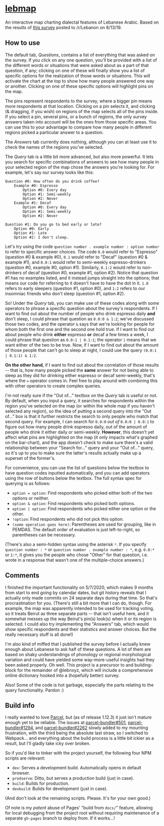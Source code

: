 # [lebmap](https://lebnxyz.github.io/lebmap)
An interactive map charting dialectal features of Lebanese Arabic. Based on the results of
[this survey](https://forms.gle/U4h1xtSJZ5nnv5Ku7) posted to /r/Lebanon on 8/13/19.

## How to use
The default tab, *Questions*, contains a list of everything that was asked on the survey. If you click on any one question,
you'll be provided with a list of the different words or situations that were asked about as a part of that
question, if any; clicking on one of these will finally show you a list of specific options for the realization of those
words or situations. This will activate the chart at the top to show how many people answered one way or another. Clicking
on one of these specific options will highlight pins on the map.

The pins represent respondents to the survey, where a bigger pin means more respondents at that location.
Clicking on a pin selects it, and clicking (& dragging, if you wish) on regions of the map selects all of the pins inside.
If you select a pin, several pins, or a bunch of regions, the only survey answers taken into account will be the ones from
those specific areas. You can use this to your advantage to compare how many people in different regions picked a particular
answer to a question.

The *Answers* tab currently does nothing, although you can at least use it to check the names of the regions you've selected.

The *Query* tab is a little bit more advanced, but also more powerful. It lets you search for specific combinations of answers
to see how many people in your selected region of the map chose the answers you're looking for. For example, let's say our survey
looks like this:

```
Question #0: How often do you drink coffee?
    Example #0: Espresso
        Option #0: Every day
        Option #1: Semi-weekly
        Option #2: Never
    Example #1: Decaf
        Option #0: Every day
        Option #1: Semi-weekly
        Option #2: Never

Question #1: Do you go to bed early or late?
    Option #0: Early
    Option #1: Late
    Option #2: I don't sleep.
```

Let's try using the code `question number . example number : option number` to refer to specific answer choices. The code `0.0`
would refer to "Espresso" (question #0 & example #0), `0.1` would refer to "Decaf" (question #0 & example #1), and `0.0:1` would
refer to semi-weekly espresso-drinkers (question #0, example #0, option #1). Similarly, `0.1:2` would refer to non-drinkers of decaf
(question #0, example #1, option #2). Notice that question #1 has no examples listed, and it instead jumps straight into the options;
that means our code for referring to it doesn't have to have the dot in it. `1.0` refers to early sleepers (question #1, option #0),
and `1:2` refers to our insomniac friends who don't sleep (question #1, option #2).

So! Under the *Query* tab, you can make use of these codes along with some operators to phrase a specific question about the survey's
respondents. If I want to find out about the number of people who drink espresso daily **and** don't sleep, I could phrase that question
as `0.0:0 & 1:2`; we've discussed those two codes, and the operator `&` says that we're looking for people for whom both the first one
and the second one hold true. If I want to find out about people who drink **either** espresso **or** decaf a few times a week, I could
phrase that question as `0.0:1 | 0.1:1`; the operator `|` means that we want either of the two to be true. Now, if I want to find out
about the amount of those people that can't go to sleep at night, I could use the query `(0.0:1 | 0.1:1) & 1:2`.

**On the other hand**, if I want to find out about the correlation of those results -- that is, how many people picked the **same**
answer for not being able to sleep as they did for drinking either espresso or decaf semi-weekly, that's where the `=` operator comes
in. Feel free to play around with combining this with other operators to create complex queries.

I'm not really sure if the "Out of..." textbox on the *Query* tab is useful or not. By default, when you input a query, it
searches for respondents within the region you've selected on the map (or within the whole map if you haven't selected any region),
so the idea of putting a second query into the "Out of..." box is that it further restricts the search to only people who match that
second query. For example, I can search for `0.0:0` *out of* `0.0:0 | 0.0:1` to figure out how many people drink espresso daily, out
of the amount of people who drink it either daily or semi-weekly. **However**, this doesn't yet affect what pins are highlighted on
the map (it only impacts what's graphed on the bar-chart), and the app doesn't check to make sure there's a valid relationship
between your "Search for..." query and your "Out of..." query, so it's up to you to make sure the latter's results actually make up
a superset of the former's.

For convenience, you can use the list of questions below the textbox to have question codes inputted automatically, and
you can add operators using the row of buttons below the textbox. The full syntax spec for querying is as follows:
- `option = option`: Find respondents who picked either both of the two options or neither.
- `option & option`: Find respondents who picked both options.
- `option | option`: Find respondents who picked either one option or the other.
- `!option`: Find respondents who did not pick this option.
- `(some operation goes here)`: Parentheses are used for grouping, like in PEMDAS. The default order of evaluation is just
  left-to-right, so parentheses can be necessary.

(There's also a semi-hidden syntax using the asterisk `*`. If you specify `question number : *` or
`question number . example number : *`, e.g. `0.0:*` or `1:*`, it gives you the people who chose "Other" for that question,
i.e. wrote in a response that wasn't one of the multiple-choice answers.)

## Comments
I finished the important functionality on 5/7/2020, which makes 9 months from start to end going by calendar dates, but
git history reveals that I actually only made commits on 24 separate days during that time. So that's procrastination
for you. (There's still a bit more that I can do, though. For example, the map was apparently intended to be used for
tracking voting, so it treats Beirut as three separate parts -- that isn't useful here, and it somewhat messes up the way
Beirut's pin(s) look(s) when it or its region is selected. I could also try implementing the "Answers" tab, which would
show specific respondents and their statistics and answer choices. But the really necessary stuff is all done!)

I'm also kind of miffed that I published the survey before I actually knew enough about Lebanese to ask half of these questions.
A lot of them are based on shaky understandings of phonology or regional morphological variation and could have yielded
some way-more-useful insights had they been asked properly. Oh well. This project is a precursor to and building-block for
the remainder of @lebnxyz, which will include a comprehensive online dictionary hooked into a (hopefully better) survey.

Also! Some of the code is hot garbage, especially the parts relating to the query functionality. Pardon :)

## Build info
I really wanted to love [Parcel](https://parceljs.org), but (as of release 1.12.3) it just isn't mature enough yet to be reliable.
The issues at [parcel-bundler#501](https://github.com/parcel-bundler/parcel/issues/501),
[parcel-bundler#1294](https://github.com/parcel-bundler/parcel/issues/1294), and
[parcel-bundler#2262](https://github.com/parcel-bundler/parcel/issues/2262) slowly added to my mounting frustration, with the
third being the absolute last straw, so I switched to Webpack... and everything about the build process is a little bit ickier
as a result, but I'll gladly take icky over broken.

So if you'd like to tinker with the project yourself, the following four NPM scripts are relevant:

- `dev`: Serves a development build. Automatically opens in default browser.
- `prodserve`: Ditto, but serves a production build (just in case).
- `build`: Builds for production.
- `devbuild`: Bulids for development (just in case).

(And don't look at the remaining scripts. Please. It's for your own good.)

Of note is my *patent* abuse of Pages' "build from `docs/`" feature, allowing for local debugging from the project
root without requiring maintenance of a separate `gh-pages` branch to deploy from. If it works...!
